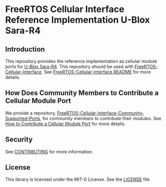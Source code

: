 # FreeRTOS Cellular Interface Reference Implementation U-Blox Sara-R4

## Introduction

This repository provides the reference implementation as cellular module ports for [U-Blox Sara-R4](https://www.u-blox.com/en/product/sara-r4-series). This repository should be used with [FreeRTOS-Cellular-Interface](https://github.com/FreeRTOS/FreeRTOS-Cellular-Interface). See [FreeRTOS-Cellular-Interface README](https://github.com/FreeRTOS/FreeRTOS-Cellular-Interface/blob/main/README.md) for more details.

## How Does Community Members to Contribute a Cellular Module Port

We provide a repository, [FreeRTOS-Cellular-Interface-Community-Supported-Ports](https://github.com/FreeRTOS/FreeRTOS-Cellular-Interface-Community-Supported-Ports), for community members to contribute their modules. See [How to Contribute a Cellular Module Port](https://github.com/FreeRTOS/FreeRTOS-Cellular-Interface-Community-Supported-Ports#how-to-contribute-a-cellular-module-port) for more details.

## Security

See [CONTRIBUTING](CONTRIBUTING.md#security-issue-notifications) for more information.

## License

This library is licensed under the MIT-0 License. See the [LICENSE](https://github.com/FreeRTOS/freertos-cellular-interface-reference-implementation-ublox-sara-r4/blob/main/LICENSE) file.
